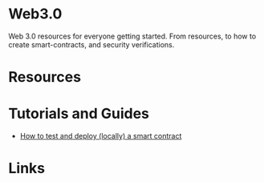 # Web3.0
Web 3.0 resources for everyone getting started. From resources, to how to create smart-contracts, and security verifications.

# Resources

# Tutorials and Guides
- [How to test and deploy (locally) a smart contract](How_to_test_and_deploy_(locally)_a_smart_contract.md) 


# Links
